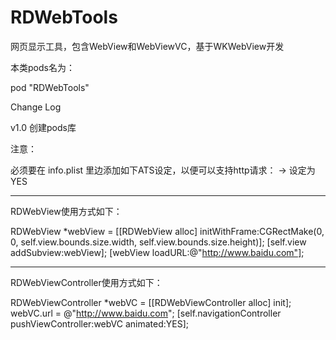 # RDWebTools
网页显示工具，包含WebView和WebViewVC，基于WKWebView开发

本类pods名为：

pod "RDWebTools"


Change Log

v1.0 创建pods库


注意：

必须要在 info.plist 里边添加如下ATS设定，以便可以支持http请求：
<App Transport Security Settings> -> <Allow Arbitrary Loads> 设定为 YES



---------------------------------------------------------------------

RDWebView使用方式如下：

RDWebView *webView = [[RDWebView alloc] initWithFrame:CGRectMake(0, 0, self.view.bounds.size.width, self.view.bounds.size.height)];
[self.view addSubview:webView];
[webView loadURL:@"http://www.baidu.com"];


---------------------------------------------------------------------

RDWebViewController使用方式如下：

RDWebViewController *webVC = [[RDWebViewController alloc] init];
webVC.url = @"http://www.baidu.com";
[self.navigationController pushViewController:webVC animated:YES];




